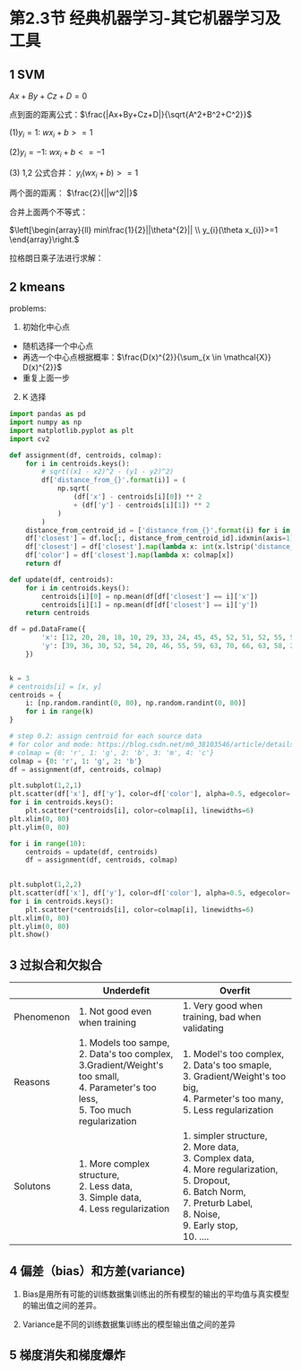 # 第2.3节 经典机器学习-其它机器学习及工具


## 1 SVM 


$Ax+By+Cz+D=0$

点到面的距离公式：$\frac{|Ax+By+Cz+D|}{\sqrt{A^2+B^2+C^2}}$
 
(1)$y_{i} = 1$: $wx_{i}+b>=1$
 
(2)$y_{i} = -1$: $wx_{i}+b<=-1$

(3) 1,2 公式合并： $y_{i}(wx_{i}+b)>=1$

两个面的距离： $\frac{2}{||w^2||}$

合并上面两个不等式：

$\left[\begin{array}{ll}
min\frac{1}{2}||\theta^{2}||  \\
y_{i}(\theta x_{i})>=1 
\end{array}\right.$

拉格朗日乘子法进行求解：


## 2 kmeans 

problems:

1. 初始化中心点

- 随机选择一个中心点
- 再选一个中心点根据概率：$\frac{D(x)^{2}}{\sum_{x \in \mathcal{X}} D(x)^{2}}$
- 重复上面一步
2. K 选择

```python
import pandas as pd
import numpy as np
import matplotlib.pyplot as plt
import cv2

def assignment(df, centroids, colmap):
    for i in centroids.keys():
        # sqrt((x1 - x2)^2 - (y1 - y2)^2)
        df['distance_from_{}'.format(i)] = (
            np.sqrt(
                (df['x'] - centroids[i][0]) ** 2
                + (df['y'] - centroids[i][1]) ** 2
            )
        )
    distance_from_centroid_id = ['distance_from_{}'.format(i) for i in centroids.keys()]
    df['closest'] = df.loc[:, distance_from_centroid_id].idxmin(axis=1)
    df['closest'] = df['closest'].map(lambda x: int(x.lstrip('distance_from_')))
    df['color'] = df['closest'].map(lambda x: colmap[x])
    return df

def update(df, centroids):
    for i in centroids.keys():
        centroids[i][0] = np.mean(df[df['closest'] == i]['x'])
        centroids[i][1] = np.mean(df[df['closest'] == i]['y'])
    return centroids

df = pd.DataFrame({
        'x': [12, 20, 28, 18, 10, 29, 33, 24, 45, 45, 52, 51, 52, 55, 53, 55, 61, 64, 69, 72, 23],
        'y': [39, 36, 30, 52, 54, 20, 46, 55, 59, 63, 70, 66, 63, 58, 23, 14, 8, 19, 7, 24, 77]
    })


k = 3
# centroids[i] = [x, y]
centroids = {
    i: [np.random.randint(0, 80), np.random.randint(0, 80)]
    for i in range(k)
}

# step 0.2: assign centroid for each source data
# for color and mode: https://blog.csdn.net/m0_38103546/article/details/79801487
# colmap = {0: 'r', 1: 'g', 2: 'b', 3: 'm', 4: 'c'}
colmap = {0: 'r', 1: 'g', 2: 'b'}
df = assignment(df, centroids, colmap)

plt.subplot(1,2,1)
plt.scatter(df['x'], df['y'], color=df['color'], alpha=0.5, edgecolor='k')
for i in centroids.keys():
    plt.scatter(*centroids[i], color=colmap[i], linewidths=6)
plt.xlim(0, 80)
plt.ylim(0, 80)

for i in range(10):
    centroids = update(df, centroids)
    df = assignment(df, centroids, colmap)

    
plt.subplot(1,2,2)
plt.scatter(df['x'], df['y'], color=df['color'], alpha=0.5, edgecolor='k')
for i in centroids.keys():
    plt.scatter(*centroids[i], color=colmap[i], linewidths=6)
plt.xlim(0, 80)
plt.ylim(0, 80)
plt.show()
```

<!-- #region -->
## 3 过拟合和欠拟合


|  | Underdefit | Overfit |
| --- | --- | --- |
| Phenomenon | 1. Not good even when training  | 1. Very good when training, bad when validating |
| Reasons | 1. Models too sampe, <br> 2. Data's too complex,<br>3.Gradient/Weight's too small,<br>4. Parameter's too less,<br> 5. Too much regularization<br> | 1. Model's too complex, <br>2. Data's too smaple, <br>3. Gradient/Weight's too big, <br>4. Parmeter's too many,<br> 5. Less regularization<br> |
| Solutons |1. More complex structure, <br>2. Less data, <br>3. Simple data,<br> 4. Less regularization <br> | 1. simpler structure,<br> 2. More data, <br>3. Complex data, <br>4. More regularization,<br> 5. Dropout,<br> 6. Batch Norm,<br> 7. Preturb Label, <br>8. Noise,<br> 9. Early stop,<br>10. .... |<br>
<!-- #endregion -->

<!-- #region -->
## 4 偏差（bias）和方差(variance)

1. Bias是用所有可能的训练数据集训练出的所有模型的输出的平均值与真实模型的输出值之间的差异。


2. Variance是不同的训练数据集训练出的模型输出值之间的差异
<!-- #endregion -->

## 5 梯度消失和梯度爆炸
